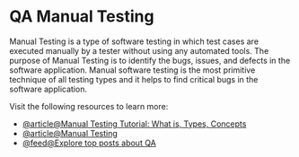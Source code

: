 # QA Manual Testing

Manual Testing is a type of software testing in which test cases are executed manually by a tester without using any automated tools. The purpose of Manual Testing is to identify the bugs, issues, and defects in the software application. Manual software testing is the most primitive technique of all testing types and it helps to find critical bugs in the software application.

Visit the following resources to learn more:

- [@article@Manual Testing Tutorial: What is, Types, Concepts](https://www.guru99.com/manual-testing.html)
- [@article@Manual Testing](https://www.javatpoint.com/manual-testing)
- [@feed@Explore top posts about QA](https://app.daily.dev/tags/qa?ref=roadmapsh)
